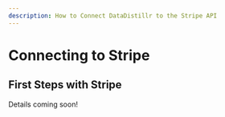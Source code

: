 ```yaml
---
description: How to Connect DataDistillr to the Stripe API
---
```


# Connecting to Stripe

## First Steps with Stripe

Details coming soon!